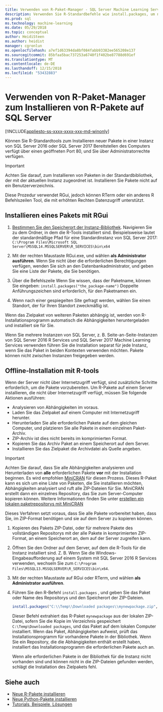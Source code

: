 ```yaml
---
title: Verwenden von R-Paket-Manager - SQL Server Machine Learning Services
description: Verwenden Sie R-Standardbefehle wie install.packages, um neue R-Pakete auf SQL Server 2016 R Services oder SQL Server 2017-Machine Learning Services (Datenbankintern) hinzuzufügen.
ms.prod: sql
ms.technology: machine-learning
ms.date: 05/29/2018
ms.topic: conceptual
author: HeidiSteen
ms.author: heidist
manager: cgronlun
ms.openlocfilehash: a7ef1d63394da8bf084fabb93382ee565208e137
ms.sourcegitcommit: 85bfaa5bac737253a6740f1f402be87788d691ef
ms.translationtype: MT
ms.contentlocale: de-DE
ms.lasthandoff: 12/15/2018
ms.locfileid: "53432883"
---
```

# <a name="use-r-package-managers-to-install-r-packages-on-sql-server"></a>Verwenden von R-Paket-Manager zum Installieren von R-Pakete auf SQL Server
[!INCLUDE[appliesto-ss-xxxx-xxxx-xxx-md-winonly](../../includes/appliesto-ss-xxxx-xxxx-xxx-md-winonly.md)]

Können Sie R-Standardtools zum Installieren neuer Pakete in einer Instanz von SQL Server 2016 oder SQL Server 2017 Bereitstellen des Computers verfügt über einen geöffneten Port 80, und Sie über Administratorrechte verfügen.

> [!IMPORTANT] 
> Achten Sie darauf, zum Installieren von Paketen in der Standardbibliothek, der mit der aktuellen Instanz zugeordnet ist. Installieren Sie Pakete nicht auf ein Benutzerverzeichnis.

Diese Prozedur verwendet RGui, jedoch können RTerm oder ein anderes R Befehlszeilen Tool, die mit erhöhten Rechten Datenzugriff unterstützt.

## <a name="install-a-package-using-rgui"></a>Installieren eines Pakets mit RGui

1. [Bestimmen Sie den Speicherort der Instanz-Bibliothek](installing-and-managing-r-packages.md). Navigieren Sie zu dem Ordner, in dem die R-Tools installiert sind. Beispielsweise lautet der standardmäßige Pfad für eine Standardinstanz von SQL Server 2017: `C:\Program Files\Microsoft SQL Server\MSSQL14.MSSQLSERVER\R_SERVICES\bin\x64`

1. Mit der rechten Maustaste RGui.exe, und wählen **als Administrator ausführen**. Wenn Sie nicht über die erforderlichen Berechtigungen verfügen, wenden Sie sich an den Datenbankadministrator, und geben Sie eine Liste der Pakete, die Sie benötigen.

1. Über die Befehlszeile Wenn Sie wissen, dass der Paketname, können Sie eingeben: `install.packages("the_package-name")` Doppelte Anführungszeichen sind erforderlich, für den Paketnamen ein.

1. Wenn nach einer gespiegelten Site gefragt werden, wählen Sie einen Standort, der für Ihren Standort zweckmäßig ist.

Wenn das Zielpaket von weiteren Paketen abhängig ist, werden von R-Installationsprogramm automatisch die Abhängigkeiten heruntergeladen und installiert sie für Sie.

Wenn Sie mehrere Instanzen von SQL Server, z. B. Seite-an-Seite-Instanzen von SQL Server 2016 R Services und SQL Server 2017 Machine Learning Services verwenden führen Sie die Installation separat für jede Instanz, wenn Sie das Paket in beiden Kontexten verwenden möchten. Pakete können nicht zwischen Instanzen freigegeben werden.

## <a name = "bkmk_offlineInstall"></a> Offline-Installation mit R-tools

Wenn der Server nicht über Internetzugriff verfügt, sind zusätzliche Schritte erforderlich, um die Pakete vorzubereiten. Um R-Pakete auf einem Server installieren, die nicht über Internetzugriff verfügt, müssen Sie folgende Aktionen ausführen:

+ Analysieren von Abhängigkeiten im voraus.
+ Laden Sie das Zielpaket auf einem Computer mit Internetzugriff herunter.
+ Herunterladen Sie alle erforderlichen Pakete auf dem gleichen Computer, und platzieren Sie alle Pakete in einem einzelnen Paket-Archiv.
+ ZIP-Archiv ist dies nicht bereits im komprimierten Format.
+ Kopieren Sie das Archiv Paket an einem Speicherort auf dem Server.
+ Installieren Sie das Zielpaket die Archivdatei als Quelle angeben.

> [!IMPORTANT] 
>  Achten Sie darauf, dass Sie alle Abhängigkeiten analysieren und Herunterladen von **alle** erforderlichen Pakete **vor** mit der Installation beginnen. Es wird empfohlen [MiniCRAN](https://mran.microsoft.com/package/miniCRAN) für diesen Prozess. Dieses R-Paket kann es sich um eine Liste von Paketen, die Sie installieren möchten, Abhängigkeiten analysiert und ruft alle ZIP-Dateien für Sie. MiniCRAN erstellt dann ein einzelnes Repository, das Sie zum Server-Computer kopieren können. Weitere Informationen finden Sie unter [erstellen ein lokalen paketrepositorys mit MiniCRAN](create-a-local-package-repository-using-minicran.md)

Dieses Verfahren setzt voraus, dass Sie alle Pakete vorbereitet haben, dass Sie, im ZIP-Format benötigen und sie auf dem Server zu kopieren können.

1. Kopieren des Pakets ZIP-Datei, oder für mehrere Pakete des vollständigen Repositorys mit der alle Pakete in komprimierten ZIP-Format, an einem Speicherort an, dem auf der Server zugreifen kann.

2. Öffnen Sie den Ordner auf dem Server, auf dem die R-Tools für die Instanz installiert sind. Z. B. Wenn Sie die Windows-Eingabeaufforderung auf einem System mit SQL Server 2016 R Services verwenden, wechseln Sie zum `C:\Program Files\MSSQL13.MSSQLSERVER\R_SERVICES\bin\x64`.

3. Mit der rechten Maustaste auf RGui oder RTerm, und wählen **als Administrator ausführen**.

4. Führen Sie den R-Befehl `install.packages` , und geben Sie das Paket oder Name des Repositorys und den Speicherort der ZIP-Dateien.

    ```R
    install.packages("C:\\Temp\\Downloaded packages\\mynewpackage.zip", repos=NULL)
    ```

    Dieser Befehl extrahiert das R-Paket `mynewpackage` aus der lokalen ZIP-Datei, sofern Sie die Kopie im Verzeichnis gespeichert `C:\Temp\Downloaded packages`, und das Paket auf dem lokalen Computer installiert. Wenn das Paket, Abhängigkeiten aufweist, prüft das Installationsprogramm für vorhandene Pakete in der Bibliothek. Wenn Sie ein Repository, die die Abhängigkeiten enthält erstellt haben, installiert das Installationsprogramm die erforderlichen Pakete auch an.

    Wenn alle erforderlichen Pakete in der Bibliothek für die Instanz nicht vorhanden sind und können nicht in die ZIP-Dateien gefunden werden, schlägt die Installation des Zielpakets fehl.

## <a name="see-also"></a>Siehe auch

+ [Neue R-Pakete installieren](install-additional-r-packages-on-sql-server.md)
+ [Neue Python-Pakete installieren](../python/install-additional-python-packages-on-sql-server.md)
+ [Tutorials, Beispiele, Lösungen](../tutorials/machine-learning-services-tutorials.md)
